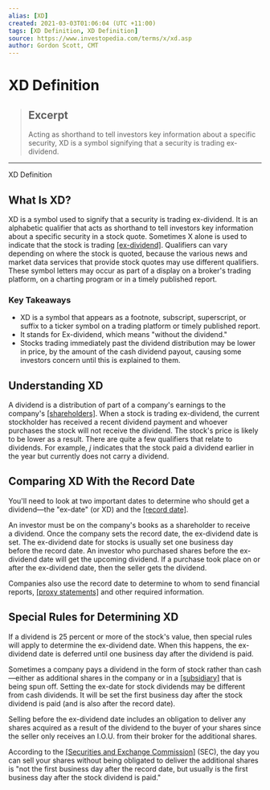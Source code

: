 ```yaml
---
alias: [XD]
created: 2021-03-03T01:06:04 (UTC +11:00)
tags: [XD Definition, XD Definition]
source: https://www.investopedia.com/terms/x/xd.asp
author: Gordon Scott, CMT
---
```


# XD Definition

> ## Excerpt
> Acting as shorthand to tell investors key information about a specific security, XD is a symbol signifying that a security is trading ex-dividend.

---

XD Definition
## What Is XD?

XD is a symbol used to signify that a security is trading ex-dividend. It is an alphabetic qualifier that acts as shorthand to tell investors key information about a specific security in a stock quote. Sometimes X alone is used to indicate that the stock is trading [[ex-dividend]](https://www.investopedia.com/terms/e/ex-dividend.asp). Qualifiers can vary depending on where the stock is quoted, because the various news and market data services that provide stock quotes may use different qualifiers. These symbol letters may occur as part of a display on a broker's trading platform, on a charting program or in a timely published report.

### Key Takeaways

-   XD is a symbol that appears as a footnote, subscript, superscript, or suffix to a ticker symbol on a trading platform or timely published report.
-   It stands for Ex-dividend, which means "without the dividend."
-   Stocks trading immediately past the dividend distribution may be lower in price, by the amount of the cash dividend payout, causing some investors concern until this is explained to them.

## Understanding XD

A dividend is a distribution of part of a company's earnings to the company's [[shareholders]](https://www.investopedia.com/terms/s/shareholder.asp). When a stock is trading ex-dividend, the current stockholder has received a recent dividend payment and whoever purchases the stock will not receive the dividend. The stock's price is likely to be lower as a result. There are quite a few qualifiers that relate to dividends. For example, _j_ indicates that the stock paid a dividend earlier in the year but currently does not carry a dividend.

## Comparing XD With the Record Date

You'll need to look at two important dates to determine who should get a dividend—the "ex-date" (or XD) and the [[record date]](https://www.investopedia.com/terms/r/recorddate.asp).

An investor must be on the company's books as a shareholder to receive a dividend. Once the company sets the record date, the ex-dividend date is set. The ex-dividend date for stocks is usually set one business day before the record date. An investor who purchased shares before the ex-dividend date will get the upcoming dividend. If a purchase took place on or after the ex-dividend date, then the seller gets the dividend.

Companies also use the record date to determine to whom to send financial reports, [[proxy statements]](https://www.investopedia.com/terms/p/proxystatement.asp) and other required information.

## Special Rules for Determining XD

If a dividend is 25 percent or more of the stock's value, then special rules will apply to determine the ex-dividend date. When this happens, the ex-dividend date is deferred until one business day after the dividend is paid.  

Sometimes a company pays a dividend in the form of stock rather than cash—either as additional shares in the company or in a [[subsidiary]](https://www.investopedia.com/terms/s/subsidiary.asp) that is being spun off. Setting the ex-date for stock dividends may be different from cash dividends. It will be set the first business day after the stock dividend is paid (and is also after the record date).

Selling before the ex-dividend date includes an obligation to deliver any shares acquired as a result of the dividend to the buyer of your shares since the seller only receives an I.O.U. from their broker for the additional shares.

According to the [[Securities and Exchange Commission]](https://www.investopedia.com/terms/s/sec.asp) (SEC), the day you can sell your shares without being obligated to deliver the additional shares is "not the first business day after the record date, but usually is the first business day after the stock dividend is paid."
